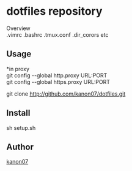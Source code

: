 dotfiles repository
====

Overview  
.vimrc .bashrc .tmux.conf .dir_corors etc

## Usage

*in proxy  
git config --global http.proxy URL:PORT  
git config --global https.proxy URL:PORT  

git clone http://github.com/kanon07/dotfiles.git

## Install
sh setup.sh

## Author

[kanon07](https://github.com/kanon07)
